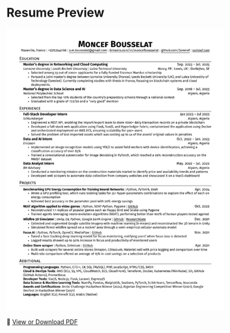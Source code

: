 # Resume Preview

![Resume Preview](./english-dsai_preview.png)

📄 [View or Download PDF](./english-dsai.pdf)
